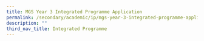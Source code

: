 ```yaml
---
title: MGS Year 3 Integrated Programme Application
permalink: /secondary/academic/ip/mgs-year-3-integrated-programme-application/
description: ""
third_nav_title: Integrated Programme
---
```

